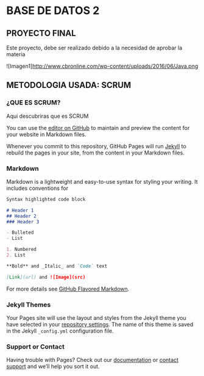 # BASE DE DATOS 2
## PROYECTO FINAL 
<p>Este proyecto, debe ser realizado debido a la necesidad de aprobar la materia</p>

![Imagen1]http://www.cbronline.com/wp-content/uploads/2016/06/Java.png

## METODOLOGIA USADA: SCRUM
<!-- -->
### ¿QUE ES SCRUM?
Aqui descubriras que es SCRUM

You can use the [editor on GitHub](https://github.com/MiguelMiravalle/Proyecto-Oracle/edit/master/README.md) to maintain and preview the content for your website in Markdown files.

Whenever you commit to this repository, GitHub Pages will run [Jekyll](https://jekyllrb.com/) to rebuild the pages in your site, from the content in your Markdown files.

### Markdown

Markdown is a lightweight and easy-to-use syntax for styling your writing. It includes conventions for

```markdown
Syntax highlighted code block

# Header 1
## Header 2
### Header 3

- Bulleted
- List

1. Numbered
2. List

**Bold** and _Italic_ and `Code` text

[Link](url) and ![Image](src)
```

For more details see [GitHub Flavored Markdown](https://guides.github.com/features/mastering-markdown/).

### Jekyll Themes

Your Pages site will use the layout and styles from the Jekyll theme you have selected in your [repository settings](https://github.com/MiguelMiravalle/Proyecto-Oracle/settings). The name of this theme is saved in the Jekyll `_config.yml` configuration file.

### Support or Contact

Having trouble with Pages? Check out our [documentation](https://help.github.com/categories/github-pages-basics/) or [contact support](https://github.com/contact) and we’ll help you sort it out.
